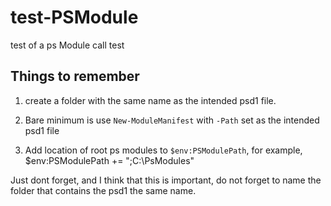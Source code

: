 # test-PSModule
test of a ps Module call test

## Things to remember

1. create a folder with the same name as the intended psd1 file.

2. Bare minimum is use `New-ModuleManifest` with `-Path` set as the intended psd1 file

3. Add location of root ps modules to `$env:PSModulePath`, for example, $env:PSModulePath += ";C:\PsModules"

Just dont forget, and I think that this is important, do not forget to name the folder that contains the psd1 the same name.
